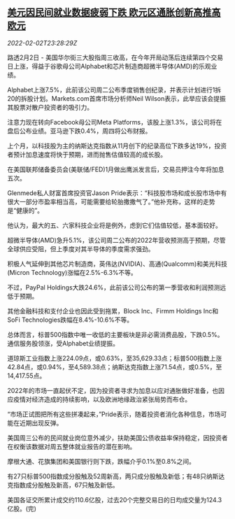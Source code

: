 <!--1643846463000-->
[美元因民间就业数据疲弱下跌 欧元区通胀创新高推高欧元](https://cn.reuters.com/article/global-forex-close-0202-wedn-idCNKBS2K729F)
------

<div><i>2022-02-02T23:28:29Z</i></div><p>路透2月2日 - 美国华尔街三大股指周三收高，在今年开局动荡后连续第四个交易日上涨，得益于谷歌母公司Alphabet和芯片制造商超微半导体(AMD)的乐观业绩。</p><p>Alphabet上涨7.5%，此前该公司周二公布季度销售创纪录，并表示计划进行1拆20的拆股计划。Markets.com首席市场分析师Neil Wilson表示，此举应该会提振其股票对散户投资者的吸引力。</p><p>注意力现在转向Facebook母公司Meta Platforms，该股上涨1.3%，该公司将在盘后公布业绩。亚马逊下跌0.4%，周四将公布财报。</p><p>上个月，以科技股为主的纳斯达克指数从11月创下的纪录高位下跌多达19%，投资者预计加息速度将快于预期，进而抛售估值较高的成长股。</p><p>在美国联邦储备委员会(美联储/FED)1月做出鹰派发言后，交易员押注今年将加息五次。</p><p>Glenmede私人财富首席投资官Jason Pride表示：“科技股市场和成长股市场中有很大一部分市盈率相当高，可能需要给轮胎撒撒气了。”他补充称，这样的走势是“健康的”。</p><p>他认为，最大的五、六家科技企业将是例外，虑到它们估值较低，基本面较好。</p><p>超微半导体(AMD)急升5.1%，该公司周二公布的2022年营收预测高于预期，尽管全球供应受阻，但上季度对其半导体的季度需求强劲。</p><p>积极人气延伸到其他芯片制造商，英伟达(NVIDIA)、高通(Qualcomm)和美光科技(Micron Technology)涨幅在2.5%-6.3%不等。</p><p>不过，PayPal Holdings大跌24.6%，此前该公司公布的第一季营收和利润预测远低于预期。</p><p>其他金融科技和支付企业也因此受到拖累，Block Inc、Firmm Holdings Inc和SoFi Technologies跌幅在8.4%-10.6%不等。</p><p>总体而言，标普500指数中唯一收低的主要板块是非必需消费品股，下跌0.5%。通信服务股领涨，受Alphabet业绩提振。</p><p>道琼斯工业指数上涨224.09点，或0.63%，至35,629.33点；标普500指数上涨42.84点，或0.94%，至4,589.38点；纳斯达克指数上涨71.54点，或0.5%，至14,417.55点。</p><p>2022年的市场一直起伏不定，因为投资者寻求为加息以应对通胀做好准备，也因应疫情对经济造成的持续影响，以及欧洲地缘政治紧张局势而布仓。</p><p>“市场正试图把所有这些拼凑起来，”Pride表示，随着投资者消化各种信息，市场可能在近期出现反弹。</p><p>美国周三公布的民间就业岗位意外减少，扶助美国公债收益率保持稳定，因投资者在权衡该数据对周五整体就业报告的潜在影响。</p><p>摩根大通、花旗集团和美国银行则下跌，跌幅介乎0.1%至0.8%之间。</p><p>有27只标普500指数成分股触及52周新高，两只成分股触及新低；有48只纳斯达克指数成分股触及新高，67只触及新低。</p><p>美国各证交所累计成交约110.6亿股，过去20个完整交易日的日均成交量为124.3亿股。(完)</p>
